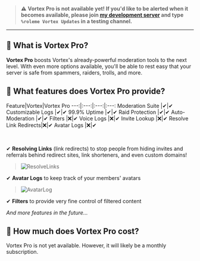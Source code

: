 > ⚠ **Vortex Pro is not available yet!
> If you'd like to be alerted when it becomes available, please join [my development server](https://invite.gg/jagrosh) and type `%roleme Vortex Updates` in a testing channel.**

---
## 🌟 What is Vortex Pro?
**Vortex Pro** boosts Vortex's already-powerful moderation tools to the next level. With even more options available, you'll be able to rest easy that your server is safe from spammers, raiders, trolls, and more.

## 🌟 What features does Vortex Pro provide?

Feature|Vortex|Vortex Pro
---:|:---:|:---:|:---:
Moderation Suite      |✔|✔
Customizable Logs     |✔|✔
99.9% Uptime          |✔|✔
Raid Protection       |✔|✔
Auto-Moderation       |✔|✔
Filters               |❌|✔
Voice Logs            |❌|✔
Invite Lookup         |❌|✔
Resolve Link Redirects|❌|✔
Avatar Logs           |❌|✔

<br>

✔ **Resolving Links** (link redirects) to stop people from hiding invites and referrals behind redirect sites, link shorteners, and even custom domains!
> ![ResolveLinks](https://i.imgur.com/ae85DsF.png)

✔ **Avatar Logs** to keep track of your members' avatars
> ![AvatarLog](https://i.imgur.com/PIaeDzc.png)

✔ **Filters** to provide very fine control of filtered content

*And more features in the future...*

## 🌟 How much does Vortex Pro cost?
Vortex Pro is not yet available. However, it will likely be a monthly subscription.